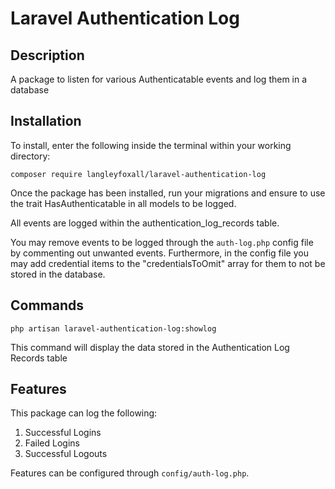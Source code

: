 # Laravel Authentication Log

## Description

A package to listen for various Authenticatable events and log them in a database

## Installation

To install, enter the following inside the terminal within your working directory:

`composer require langleyfoxall/laravel-authentication-log`

Once the package has been installed, run your migrations and ensure to use the trait HasAuthenticatable in all models to be logged.

All events are logged within the authentication_log_records table.

You may remove events to be logged through the `auth-log.php` config file by commenting out unwanted events.
Furthermore, in the config file you may add credential items to the "credentialsToOmit" array for them to not be stored in the database.

## Commands

`php artisan laravel-authentication-log:showlog`

This command will display the data stored in the Authentication Log Records table

## Features

This package can log the following:
1. Successful Logins
2. Failed Logins
3. Successful Logouts

Features can be configured through `config/auth-log.php`.